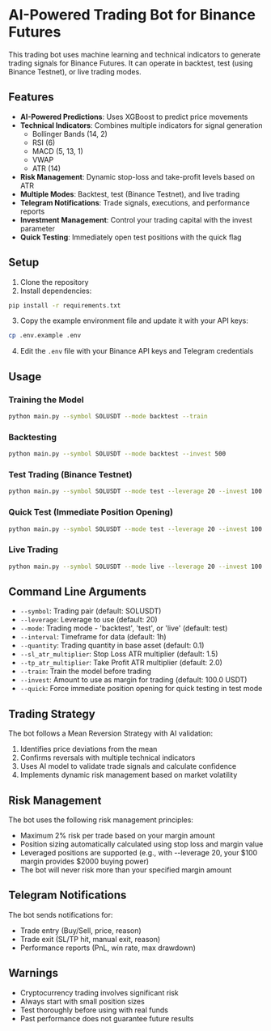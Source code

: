 # AI-Powered Trading Bot for Binance Futures

This trading bot uses machine learning and technical indicators to generate trading signals for Binance Futures. It can operate in backtest, test (using Binance Testnet), or live trading modes.

## Features

- **AI-Powered Predictions**: Uses XGBoost to predict price movements
- **Technical Indicators**: Combines multiple indicators for signal generation
  - Bollinger Bands (14, 2)
  - RSI (6)
  - MACD (5, 13, 1)
  - VWAP
  - ATR (14)
- **Risk Management**: Dynamic stop-loss and take-profit levels based on ATR
- **Multiple Modes**: Backtest, test (Binance Testnet), and live trading
- **Telegram Notifications**: Trade signals, executions, and performance reports
- **Investment Management**: Control your trading capital with the invest parameter
- **Quick Testing**: Immediately open test positions with the quick flag

## Setup

1. Clone the repository
2. Install dependencies:
```bash
pip install -r requirements.txt
```
3. Copy the example environment file and update it with your API keys:
```bash
cp .env.example .env
```
4. Edit the `.env` file with your Binance API keys and Telegram credentials

## Usage

### Training the Model

```bash
python main.py --symbol SOLUSDT --mode backtest --train
```

### Backtesting

```bash
python main.py --symbol SOLUSDT --mode backtest --invest 500
```

### Test Trading (Binance Testnet)

```bash
python main.py --symbol SOLUSDT --mode test --leverage 20 --invest 100
```

### Quick Test (Immediate Position Opening)

```bash
python main.py --symbol SOLUSDT --mode test --leverage 20 --invest 100 --quick
```

### Live Trading

```bash
python main.py --symbol SOLUSDT --mode live --leverage 20 --invest 100
```

## Command Line Arguments

- `--symbol`: Trading pair (default: SOLUSDT)
- `--leverage`: Leverage to use (default: 20)
- `--mode`: Trading mode - 'backtest', 'test', or 'live' (default: test)
- `--interval`: Timeframe for data (default: 1h)
- `--quantity`: Trading quantity in base asset (default: 0.1)
- `--sl_atr_multiplier`: Stop Loss ATR multiplier (default: 1.5)
- `--tp_atr_multiplier`: Take Profit ATR multiplier (default: 2.0)
- `--train`: Train the model before trading
- `--invest`: Amount to use as margin for trading (default: 100.0 USDT)
- `--quick`: Force immediate position opening for quick testing in test mode

## Trading Strategy

The bot follows a Mean Reversion Strategy with AI validation:

1. Identifies price deviations from the mean
2. Confirms reversals with multiple technical indicators
3. Uses AI model to validate trade signals and calculate confidence
4. Implements dynamic risk management based on market volatility

## Risk Management

The bot uses the following risk management principles:
- Maximum 2% risk per trade based on your margin amount
- Position sizing automatically calculated using stop loss and margin value
- Leveraged positions are supported (e.g., with --leverage 20, your $100 margin provides $2000 buying power)
- The bot will never risk more than your specified margin amount

## Telegram Notifications

The bot sends notifications for:
- Trade entry (Buy/Sell, price, reason)
- Trade exit (SL/TP hit, manual exit, reason)
- Performance reports (PnL, win rate, max drawdown)

## Warnings

- Cryptocurrency trading involves significant risk
- Always start with small position sizes
- Test thoroughly before using with real funds
- Past performance does not guarantee future results
